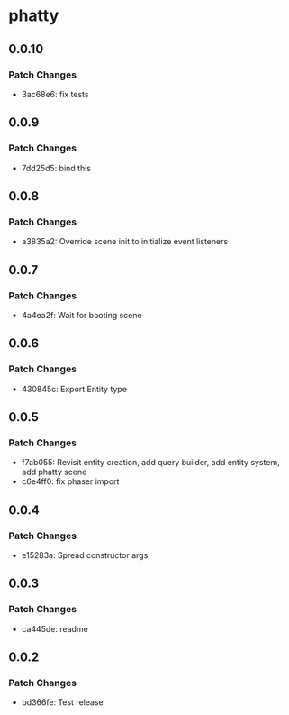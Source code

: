 # phatty

## 0.0.10

### Patch Changes

- 3ac68e6: fix tests

## 0.0.9

### Patch Changes

- 7dd25d5: bind this

## 0.0.8

### Patch Changes

- a3835a2: Override scene init to initialize event listeners

## 0.0.7

### Patch Changes

- 4a4ea2f: Wait for booting scene

## 0.0.6

### Patch Changes

- 430845c: Export Entity type

## 0.0.5

### Patch Changes

- f7ab055: Revisit entity creation, add query builder, add entity system, add phatty scene
- c6e4ff0: fix phaser import

## 0.0.4

### Patch Changes

- e15283a: Spread constructor args

## 0.0.3

### Patch Changes

- ca445de: readme

## 0.0.2

### Patch Changes

- bd366fe: Test release
